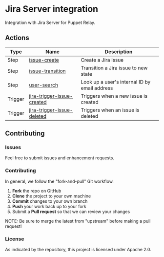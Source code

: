 # Jira Server integration

Integration with Jira Server for Puppet Relay.

## Actions

|   Type    |  Name              | Description          |
|-----------|--------------------|----------------------|
| Step      | [issue-create](/steps/issue-create) | Create a Jira issue | 
| Step      | [issue-transition](/steps/issue-transition) | Transition a Jira issue to new state | 
| Step      | [user-search](/steps/user-search) | Look up a user's internal ID by email address | 
| Trigger   | [jira-trigger-issue-created](/triggers/jira-trigger-issue-created) | Triggers when a new issue is created |
| Trigger   | [jira-trigger-issue-deleted](/triggers/jira-trigger-issue-deleted) | Triggers when an issue is deleted |

## Contributing

### Issues

Feel free to submit issues and enhancement requests.

### Contributing

In general, we follow the "fork-and-pull" Git workflow.

 1. **Fork** the repo on GitHub
 2. **Clone** the project to your own machine
 3. **Commit** changes to your own branch
 4. **Push** your work back up to your fork
 5. Submit a **Pull request** so that we can review your changes

NOTE: Be sure to merge the latest from "upstream" before making a pull request!

### License

As indicated by the repository, this project is licensed under Apache 2.0.
